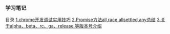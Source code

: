 ### 学习笔记
目录
[1.chrome开发调试实用技巧](/front/1.chrome开发调试实用技巧.md)
[2.Promise方法all,race,allsettled,any总结](/front/2.Promise方法all,race,allsettled,any总结.md)
[3.关于alpha、beta、rc、ga、release 等版本号介绍](/front/3.关于alpha、beta、rc、ga、release等版本号介绍.md)